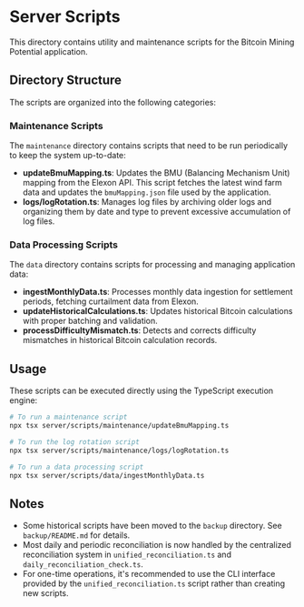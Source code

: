 # Server Scripts

This directory contains utility and maintenance scripts for the Bitcoin Mining Potential application.

## Directory Structure

The scripts are organized into the following categories:

### Maintenance Scripts

The `maintenance` directory contains scripts that need to be run periodically to keep the system up-to-date:

- **updateBmuMapping.ts**: Updates the BMU (Balancing Mechanism Unit) mapping from the Elexon API. This script fetches the latest wind farm data and updates the `bmuMapping.json` file used by the application.
- **logs/logRotation.ts**: Manages log files by archiving older logs and organizing them by date and type to prevent excessive accumulation of log files.

### Data Processing Scripts

The `data` directory contains scripts for processing and managing application data:

- **ingestMonthlyData.ts**: Processes monthly data ingestion for settlement periods, fetching curtailment data from Elexon.
- **updateHistoricalCalculations.ts**: Updates historical Bitcoin calculations with proper batching and validation.
- **processDifficultyMismatch.ts**: Detects and corrects difficulty mismatches in historical Bitcoin calculation records.

## Usage

These scripts can be executed directly using the TypeScript execution engine:

```bash
# To run a maintenance script
npx tsx server/scripts/maintenance/updateBmuMapping.ts

# To run the log rotation script
npx tsx server/scripts/maintenance/logs/logRotation.ts

# To run a data processing script
npx tsx server/scripts/data/ingestMonthlyData.ts
```

## Notes

- Some historical scripts have been moved to the `backup` directory. See `backup/README.md` for details.
- Most daily and periodic reconciliation is now handled by the centralized reconciliation system in `unified_reconciliation.ts` and `daily_reconciliation_check.ts`.
- For one-time operations, it's recommended to use the CLI interface provided by the `unified_reconciliation.ts` script rather than creating new scripts.